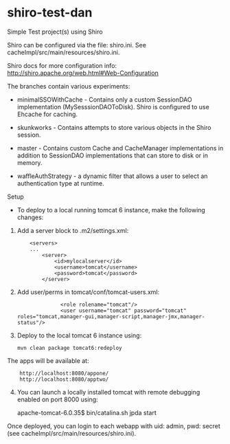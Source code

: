 shiro-test-dan
==============

Simple Test project(s) using Shiro

Shiro can be configured via the file: shiro.ini.  See cacheImpl/src/main/resources/shiro.ini.

Shiro docs for more configuration info: http://shiro.apache.org/web.html#Web-Configuration


The branches contain various experiments:

* minimalSSOWithCache - Contains only a custom SessionDAO implementation (MySesssionDAOToDisk).
                        Shiro is configured to use Ehcache for caching.

* skunkworks - Contains attempts to store various objects in the Shiro session.

* master - Contains custom Cache and CacheManager implementations in addition to SessionDAO implementations that can
        store to disk or in memory.

* waffleAuthStrategy - a dynamic filter that allows a user to select an authentication type at runtime.


Setup

* To deploy to a local running tomcat 6 instance, make the following changes:

 1. Add a server block to .m2/settings.xml:

            <servers>
            ...
                <server>
                    <id>mylocalserver</id>
                    <username>tomcat</username>
                    <password>tomcat</password>
                </server>

 2. Add user/perms in tomcat/conf/tomcat-users.xml:

                      <role rolename="tomcat"/>
                      <user username="tomcat" password="tomcat" roles="tomcat,manager-gui,manager-script,manager-jmx,manager-status"/>

 3. Deploy to the local tomcat 6 instance using:

        mvn clean package tomcat6:redeploy

   The apps will be available at:

        http://localhost:8080/appone/
        http://localhost:8080/apptwo/

 4. You can launch a locally installed tomcat with remote debugging enabled on port 8000 using:

    apache-tomcat-6.0.35$ bin/catalina.sh jpda start

   Once deployed, you can login to each webapp with uid: admin, pwd: secret (see cacheImpl/src/main/resources/shiro.ini).